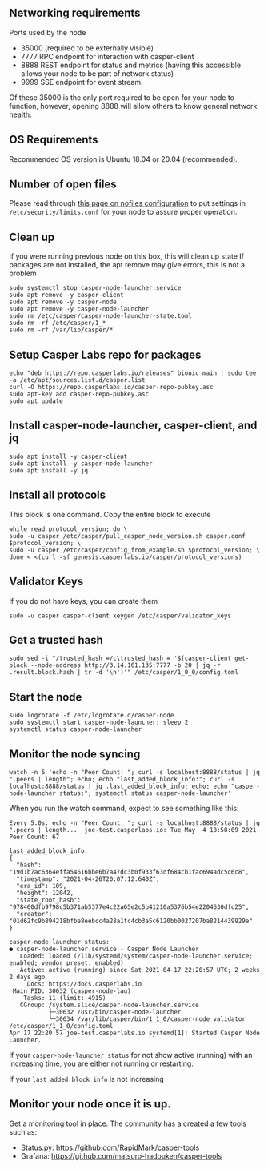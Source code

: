 ## Networking requirements
Ports used by the node
 - 35000 (required to be externally visible)
 - 7777 RPC endpoint for interaction with casper-client
 - 8888 REST endpoint for status and metrics (having this accessible allows your node to be part of network status)
 - 9999 SSE endpoint for event stream.

Of these 35000 is the only port required to be open for your node to function, however, opening 8888 will allow others to know general network health.

## OS Requirements
Recommended OS version is Ubuntu 18.04 or 20.04 (recommended).

## Number of open files

Please read through [this page on nofiles configuration](https://github.com/casper-network/casper-node/wiki/Increasing-default-nofile-HARD-limit-for-a-node) to put settings in `/etc/security/limits.conf` for your node to assure proper operation.

## Clean up

If you were running previous node on this box, this will clean up state
If packages are not installed, the apt remove may give errors, this is not a problem
```
sudo systemctl stop casper-node-launcher.service
sudo apt remove -y casper-client
sudo apt remove -y casper-node
sudo apt remove -y casper-node-launcher
sudo rm /etc/casper/casper-node-launcher-state.toml
sudo rm -rf /etc/casper/1_*
sudo rm -rf /var/lib/casper/*
```

## Setup Casper Labs repo for packages
```
echo "deb https://repo.casperlabs.io/releases" bionic main | sudo tee -a /etc/apt/sources.list.d/casper.list
curl -O https://repo.casperlabs.io/casper-repo-pubkey.asc
sudo apt-key add casper-repo-pubkey.asc
sudo apt update
```

## Install casper-node-launcher, casper-client, and jq
```
sudo apt install -y casper-client
sudo apt install -y casper-node-launcher
sudo apt install -y jq
```

## Install all protocols 

This block is one command.  Copy the entire block to execute
```
while read protocol_version; do \
sudo -u casper /etc/casper/pull_casper_node_version.sh casper.conf $protocol_version; \
sudo -u casper /etc/casper/config_from_example.sh $protocol_version; \
done < <(curl -sf genesis.casperlabs.io/casper/protocol_versions)
```

## Validator Keys 

If you do not have keys, you can create them
```
sudo -u casper casper-client keygen /etc/casper/validator_keys
```

## Get a trusted hash
```
sudo sed -i "/trusted_hash =/c\trusted_hash = '$(casper-client get-block --node-address http://3.14.161.135:7777 -b 20 | jq -r .result.block.hash | tr -d '\n')'" /etc/casper/1_0_0/config.toml
```

## Start the node
```
sudo logrotate -f /etc/logrotate.d/casper-node
sudo systemctl start casper-node-launcher; sleep 2
systemctl status casper-node-launcher
```

## Monitor the node syncing
```
watch -n 5 'echo -n "Peer Count: "; curl -s localhost:8888/status | jq ".peers | length"; echo; echo "last_added_block_info:"; curl -s localhost:8888/status | jq .last_added_block_info; echo; echo "casper-node-launcher status:"; systemctl status casper-node-launcher'
```

When you run the watch command, expect to see something like this:
```
Every 5.0s: echo -n "Peer Count: "; curl -s localhost:8888/status | jq ".peers | length...  joe-test.casperlabs.io: Tue May  4 18:58:09 2021
Peer Count: 67

last_added_block_info:
{
  "hash": "19d1b7ac6364effa54616bbe6b7a47dc3b0f933f63df684cb1fac694adc5c6c8",
  "timestamp": "2021-04-26T20:07:12.640Z",
  "era_id": 109,
  "height": 12042,
  "state_root_hash": "978460dfb9798c5b371ab5377e4c22a65e2c5b41210a5376b54e2204630dfc25",
  "creator": "01d62fc9b894218bfbe8eebcc4a28a1fc4cb3a5c6120bb0027207ba8214439929e"
}

casper-node-launcher status:
● casper-node-launcher.service - Casper Node Launcher
   Loaded: loaded (/lib/systemd/system/casper-node-launcher.service; enabled; vendor preset: enabled)
   Active: active (running) since Sat 2021-04-17 22:20:57 UTC; 2 weeks 2 days ago
     Docs: https://docs.casperlabs.io
 Main PID: 30632 (casper-node-lau)
    Tasks: 11 (limit: 4915)
   CGroup: /system.slice/casper-node-launcher.service
           ├─30632 /usr/bin/casper-node-launcher
           └─30634 /var/lib/casper/bin/1_1_0/casper-node validator /etc/casper/1_1_0/config.toml
Apr 17 22:20:57 joe-test.casperlabs.io systemd[1]: Started Casper Node Launcher.
```

If your `casper-node-launcher status` for not show active (running) with an increasing time, you are either not running or restarting. 

If your `last_added_block_info` is not increasing

## Monitor your node once it is up.

Get a monitoring tool in place.  The community has a created a few tools such as:
- Status.py: https://github.com/RapidMark/casper-tools
- Grafana: https://github.com/matsuro-hadouken/casper-tools
